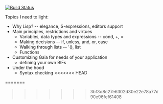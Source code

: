 [![Build Status](https://travis-ci.org/grsmv/gaia.png)](https://travis-ci.org/grsmv/gaia)

Topics I need to light:

- Why Lisp?                                                 -- elegance, S-expressions, editors support
- Main principles, restrictions and virtues
  - Variables, data types and expressions                   -- cond, +, =
  - Making decisions                                        -- if, unless, and, or, case
  - Walking through lists                                   -- '(), list
  - Functions
- Customizing Gaia for needs of your application
  - defining your own BIFs
- Under the hood
  - Syntax checking
<<<<<<< HEAD

=======
>>>>>>> 3bf3d8c27e6302d30e22e78a77d90e96fef61408
